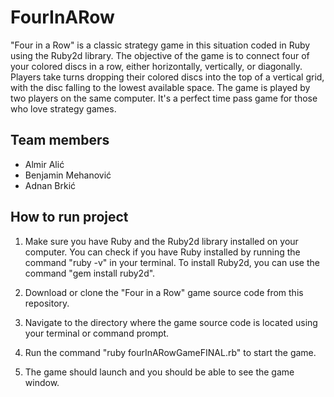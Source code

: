 # FourInARow

"Four in a Row" is a classic strategy game in this situation coded in Ruby using the Ruby2d library. The objective of the game is to connect four of your colored discs in a row, either horizontally, vertically, or diagonally. Players take turns dropping their colored discs into the top of a vertical grid, with the disc falling to the lowest available space. The game is played by two players on the same computer. It's a perfect time pass game for those who love strategy games.

## Team members
- Almir Alić
- Benjamin Mehanović
- Adnan Brkić

## How to run project
1. Make sure you have Ruby and the Ruby2d library installed on your computer. You can check if you have Ruby installed by running the command "ruby -v" in your terminal. To install Ruby2d, you can use the command "gem install ruby2d".

2. Download or clone the "Four in a Row" game source code from this repository.

3. Navigate to the directory where the game source code is located using your terminal or command prompt.

4. Run the command "ruby fourInARowGameFINAL.rb" to start the game.

5. The game should launch and you should be able to see the game window.
